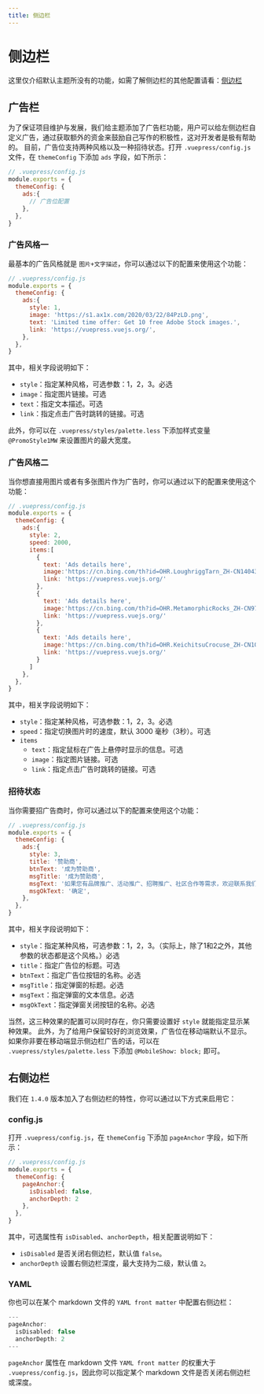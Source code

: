 ```yaml
---
title: 侧边栏
---
```


# 侧边栏

这里仅介绍默认主题所没有的功能，如需了解侧边栏的其他配置请看：[侧边栏](https://vuepress.vuejs.org/zh/theme/default-theme-config.html#侧边栏)

<a-divider />

## 广告栏
为了保证项目维护与发展，我们给主题添加了广告栏功能，用户可以给左侧边栏自定义广告，通过获取额外的资金来鼓励自己写作的积极性，这对开发者是极有帮助的。
目前，广告位支持两种风格以及一种招待状态。打开 `.vuepress/config.js` 文件，在  `themeConfig` 下添加 `ads` 字段，如下所示：
```js
// .vuepress/config.js
module.exports = {
  themeConfig: {
    ads:{
      // 广告位配置
    },
  }, 
}
```

### 广告风格一
最基本的广告风格就是 `图片+文字描述`，你可以通过以下的配置来使用这个功能：
```js
// .vuepress/config.js
module.exports = {
  themeConfig: {
    ads:{
      style: 1, 
      image: 'https://s1.ax1x.com/2020/03/22/84PzLD.png',
      text: 'Limited time offer: Get 10 free Adobe Stock images.',
      link: 'https://vuepress.vuejs.org/',
    },
  }, 
}
```
其中，相关字段说明如下：
- `style`：指定某种风格，可选参数：1，2，3。<a-tag color="orange">必选</a-tag>
- `image`：指定图片链接。<a-tag color="blue">可选</a-tag>
- `text`：指定文本描述。<a-tag color="blue">可选</a-tag>
- `link`：指定点击广告时跳转的链接。<a-tag color="blue">可选</a-tag>

此外，你可以在 `.vuepress/styles/palette.less` 下添加样式变量 `@PromoStyle1MW` 来设置图片的最大宽度。

### 广告风格二  
当你想直接用图片或者有多张图片作为广告时，你可以通过以下的配置来使用这个功能：
```js
// .vuepress/config.js
module.exports = {
  themeConfig: {
    ads:{
      style: 2, 
      speed: 2000,
      items:[
        {
          text: 'Ads details here',
          image:'https://cn.bing.com/th?id=OHR.LoughriggTarn_ZH-CN1404327665_1920x1080.jpg',
          link: 'https://vuepress.vuejs.org/'
        },
        {
          text: 'Ads details here',
          image:'https://cn.bing.com/th?id=OHR.MetamorphicRocks_ZH-CN9753251368_1920x1080.jpg',
          link: 'https://vuepress.vuejs.org/'
        },
        {
          text: 'Ads details here',
          image:'https://cn.bing.com/th?id=OHR.KeichitsuCrocuse_ZH-CN1061292366_1920x1080.jpg',
          link: 'https://vuepress.vuejs.org/'
        }
      ]
    },
  }, 
}
```
其中，相关字段说明如下：
- `style`：指定某种风格，可选参数：1，2，3。<a-tag color="orange">必选</a-tag>
- `speed`：指定切换图片时的速度，默认 3000 毫秒（3秒）。<a-tag color="blue">可选</a-tag>
- `items`  
    - `text`：指定鼠标在广告上悬停时显示的信息。<a-tag color="blue">可选</a-tag>
    - `image`：指定图片链接。<a-tag color="blue">可选</a-tag>
    - `link`：指定点击广告时跳转的链接。<a-tag color="blue">可选</a-tag>

### 招待状态
当你需要招广告商时，你可以通过以下的配置来使用这个功能：
```js
// .vuepress/config.js
module.exports = {
  themeConfig: {
    ads:{
      style: 3, 
      title: '赞助商', 
      btnText: '成为赞助商',
      msgTitle: '成为赞助商',
      msgText: '如果您有品牌推广、活动推广、招聘推广、社区合作等需求，欢迎联系我们，成为赞助商。您的广告将出现在 AndDocs 文档侧边栏等页面。',
      msgOkText: '确定',
    },
  }, 
}
```
其中，相关字段说明如下：
- `style`：指定某种风格，可选参数：1，2，3。（实际上，除了1和2之外，其他参数的状态都是这个风格。）<a-tag color="orange">必选</a-tag>
- `title`：指定广告位的标题。<a-tag color="blue">可选</a-tag>
- `btnText`：指定广告位按钮的名称。<a-tag color="blue">必选</a-tag>
- `msgTitle`：指定弹窗的标题。<a-tag color="orange">必选</a-tag>
- `msgText`：指定弹窗的文本信息。<a-tag color="orange">必选</a-tag>
- `msgOkText`：指定弹窗关闭按钮的名称。<a-tag color="orange">必选</a-tag>

当然，这三种效果的配置可以同时存在，你只需要设置好 `style` 就能指定显示某种效果。
此外，为了给用户保留较好的浏览效果，广告位在移动端默认不显示。如果你非要在移动端显示侧边栏广告的话，可以在 `.vuepress/styles/palette.less` 下添加 `@MobileShow: block;` 即可。



## 右侧边栏 <Badge text="v1.4.0" type="tip"/>
我们在 `1.4.0` 版本加入了右侧边栏的特性，你可以通过以下方式来启用它：

### config.js
打开 `.vuepress/config.js`，在  `themeConfig` 下添加 `pageAnchor` 字段，如下所示：

```js
// .vuepress/config.js
module.exports = {
  themeConfig: {
    pageAnchor:{
      isDisabled: false,
      anchorDepth: 2
    },
  }, 
}
```

其中，可选属性有 `isDisabled`、`anchorDepth`，相关配置说明如下：   
- `isDisabled` 是否关闭右侧边栏，默认值 `false`。
- `anchorDepth` 设置右侧边栏深度，最大支持为二级，默认值 `2`。

### YAML
你也可以在某个 markdown 文件的 `YAML front matter` 中配置右侧边栏：
```js
---
pageAnchor:
  isDisabled: false
  anchorDepth: 2
---
``` 
`pageAnchor` 属性在 markdown 文件 `YAML front matter` 的权重大于 `.vuepress/config.js`，因此你可以指定某个 markdown 文件是否关闭右侧边栏或深度。